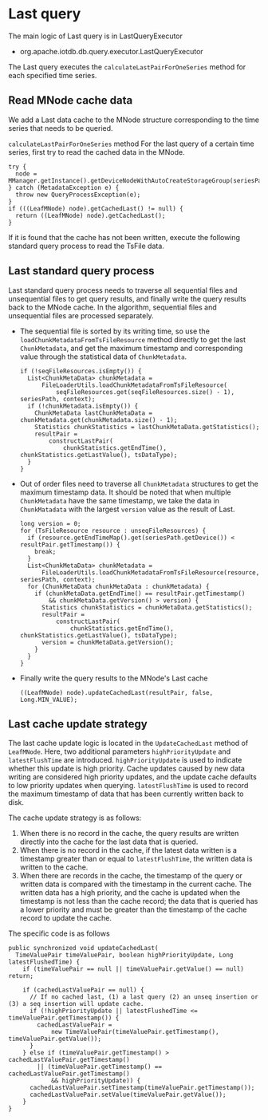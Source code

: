 <!--

    Licensed to the Apache Software Foundation (ASF) under one
    or more contributor license agreements.  See the NOTICE file
    distributed with this work for additional information
    regarding copyright ownership.  The ASF licenses this file
    to you under the Apache License, Version 2.0 (the
    "License"); you may not use this file except in compliance
    with the License.  You may obtain a copy of the License at
    
        http://www.apache.org/licenses/LICENSE-2.0
    
    Unless required by applicable law or agreed to in writing,
    software distributed under the License is distributed on an
    "AS IS" BASIS, WITHOUT WARRANTIES OR CONDITIONS OF ANY
    KIND, either express or implied.  See the License for the
    specific language governing permissions and limitations
    under the License.

-->

# Last query

The main logic of Last query is in LastQueryExecutor

* org.apache.iotdb.db.query.executor.LastQueryExecutor

The Last query executes the `calculateLastPairForOneSeries` method for each specified time series.

## Read MNode cache data

We add a Last data cache to the MNode structure corresponding to the time series that needs to be queried.

`calculateLastPairForOneSeries` method For the last query of a certain time series, first try to read the cached data in the MNode.

```
try {
  node = MManager.getInstance().getDeviceNodeWithAutoCreateStorageGroup(seriesPath.toString());
} catch (MetadataException e) {
  throw new QueryProcessException(e);
}
if (((LeafMNode) node).getCachedLast() != null) {
  return ((LeafMNode) node).getCachedLast();
}
```
If it is found that the cache has not been written, execute the following standard query process to read the TsFile data.

## Last standard query process

Last standard query process needs to traverse all sequential files and unsequential files to get query results, and finally write the query results back to the MNode cache.  In the algorithm, sequential files and unsequential files are processed separately.
- The sequential file is sorted by its writing time, so use the `loadChunkMetadataFromTsFileResource` method directly to get the last` ChunkMetadata`, and get the maximum timestamp and corresponding value through the statistical data of `ChunkMetadata`.
    ```
    if (!seqFileResources.isEmpty()) {
      List<ChunkMetaData> chunkMetadata =
          FileLoaderUtils.loadChunkMetadataFromTsFileResource(
              seqFileResources.get(seqFileResources.size() - 1), seriesPath, context);
      if (!chunkMetadata.isEmpty()) {
        ChunkMetaData lastChunkMetaData = chunkMetadata.get(chunkMetadata.size() - 1);
        Statistics chunkStatistics = lastChunkMetaData.getStatistics();
        resultPair =
            constructLastPair(
                chunkStatistics.getEndTime(), chunkStatistics.getLastValue(), tsDataType);
      }
    }
    ```
- Out of order files need to traverse all `ChunkMetadata` structures to get the maximum timestamp data.  It should be noted that when multiple `ChunkMetadata` have the same timestamp, we take the data in` ChunkMatadata` with the largest `version` value as the result of Last.

    ```
    long version = 0;
    for (TsFileResource resource : unseqFileResources) {
      if (resource.getEndTimeMap().get(seriesPath.getDevice()) < resultPair.getTimestamp()) {
        break;
      }
      List<ChunkMetaData> chunkMetadata =
          FileLoaderUtils.loadChunkMetadataFromTsFileResource(resource, seriesPath, context);
      for (ChunkMetaData chunkMetaData : chunkMetadata) {
        if (chunkMetaData.getEndTime() == resultPair.getTimestamp()
            && chunkMetaData.getVersion() > version) {
          Statistics chunkStatistics = chunkMetaData.getStatistics();
          resultPair =
              constructLastPair(
                  chunkStatistics.getEndTime(), chunkStatistics.getLastValue(), tsDataType);
          version = chunkMetaData.getVersion();
        }
      }
    }
    ```
 - Finally write the query results to the MNode's Last cache
    ```
    ((LeafMNode) node).updateCachedLast(resultPair, false, Long.MIN_VALUE);
    ```

## Last cache update strategy

The last cache update logic is located in the `UpdateCachedLast` method of` LeafMNode`. Here, two additional parameters `highPriorityUpdate` and` latestFlushTime` are introduced.  `highPriorityUpdate` is used to indicate whether this update is high priority. Cache updates caused by new data writing are considered high priority updates, and the update cache defaults to low priority updates when querying.  `latestFlushTime` is used to record the maximum timestamp of data that has been currently written back to disk.

The cache update strategy is as follows:

1. When there is no record in the cache, the query results are written directly into the cache for the last data that is queried.
2. When there is no record in the cache, if the latest data written is a timestamp greater than or equal to `latestFlushTime`, the written data is written to the cache.
3. When there are records in the cache, the timestamp of the query or written data is compared with the timestamp in the current cache.  The written data has a high priority, and the cache is updated when the timestamp is not less than the cache record; the data that is queried has a lower priority and must be greater than the timestamp of the cache record to update the cache.

The specific code is as follows
```
public synchronized void updateCachedLast(
  TimeValuePair timeValuePair, boolean highPriorityUpdate, Long latestFlushedTime) {
    if (timeValuePair == null || timeValuePair.getValue() == null) return;
    
    if (cachedLastValuePair == null) {
      // If no cached last, (1) a last query (2) an unseq insertion or (3) a seq insertion will update cache.
      if (!highPriorityUpdate || latestFlushedTime <= timeValuePair.getTimestamp()) {
        cachedLastValuePair =
            new TimeValuePair(timeValuePair.getTimestamp(), timeValuePair.getValue());
      }
    } else if (timeValuePair.getTimestamp() > cachedLastValuePair.getTimestamp()
        || (timeValuePair.getTimestamp() == cachedLastValuePair.getTimestamp()
            && highPriorityUpdate)) {
      cachedLastValuePair.setTimestamp(timeValuePair.getTimestamp());
      cachedLastValuePair.setValue(timeValuePair.getValue());
    }
}
```
